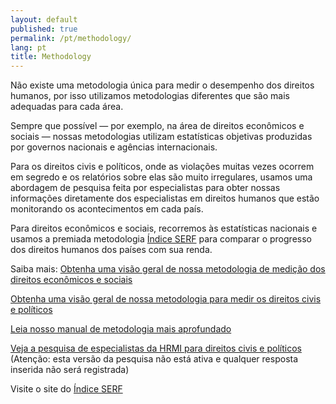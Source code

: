 ```yaml
---
layout: default
published: true
permalink: /pt/methodology/
lang: pt
title: Methodology
---
```


Não existe uma metodologia única para medir o desempenho dos direitos humanos, por isso utilizamos metodologias diferentes que são mais adequadas para cada área.

Sempre que possível — por exemplo, na área de direitos econômicos e sociais — nossas metodologias utilizam estatísticas objetivas produzidas por governos nacionais e agências internacionais.

Para os direitos civis e políticos, onde as violações muitas vezes ocorrem em segredo e os relatórios sobre elas são muito irregulares, usamos uma abordagem de pesquisa feita por especialistas para obter nossas informações diretamente dos especialistas em direitos humanos que estão monitorando os acontecimentos em cada país.

Para direitos econômicos e sociais, recorremos às estatísticas nacionais e usamos a premiada metodologia [Índice SERF](https://serfindex.uconn.edu/) para comparar o progresso dos direitos humanos dos países com sua renda.

Saiba mais:
[Obtenha uma visão geral de nossa metodologia de medição dos direitos econômicos e sociais](https://humanrightsmeasurement.org//methodology/measuring-economic-social-rights/)

[Obtenha uma visão geral de nossa metodologia para medir os direitos civis e políticos](https://humanrightsmeasurement.org//methodology/measuring-civil-political-rights/)

[Leia nosso manual de metodologia mais aprofundado](https://humanrightsmeasurement.org/methodology-handbook/)

[Veja a pesquisa de especialistas da HRMI para direitos civis e políticos](https://ugeorgia.qualtrics.com/jfe/preview/SV_d71YagJrGqcMq4R?Q_CHL=preview) (Atenção: esta versão da pesquisa não está ativa e qualquer resposta inserida não será registrada)


Visite o site do [Índice SERF](https://serfindex.uconn.edu/)
